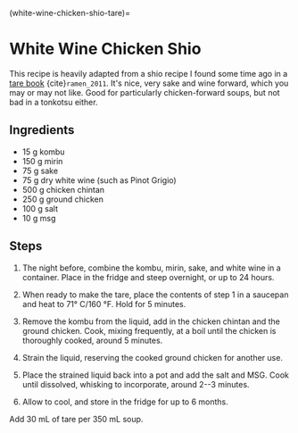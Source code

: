 (white-wine-chicken-shio-tare)=
# White Wine Chicken Shio

This recipe is heavily adapted from a shio recipe I found some time ago in a
[tare book][ramen_2011] {cite}`ramen_2011`. It's nice, very sake and wine
forward, which you may or may not like. Good for particularly chicken-forward
soups, but not bad in a tonkotsu either.

## Ingredients

* 15 g kombu
* 150 g mirin
* 75 g sake
* 75 g dry white wine (such as Pinot Grigio)
* 500 g chicken chintan
* 250 g ground chicken
* 100 g salt
* 10 g msg

## Steps

1. The night before, combine the kombu, mirin, sake, and white wine in a
   container. Place in the fridge and steep overnight, or up to 24 hours.

2. When ready to make the tare, place the contents of step 1 in a saucepan and
   heat to 71° C/160 °F. Hold for 5 minutes.

3. Remove the kombu from the liquid, add in the chicken chintan and the ground
   chicken. Cook, mixing frequently, at a boil until the chicken is thoroughly
   cooked, around 5 minutes.

4. Strain the liquid, reserving the cooked ground chicken for another use.

5. Place the strained liquid back into a pot and add the salt and MSG. Cook
   until dissolved, whisking to incorporate, around 2--3 minutes.

6. Allow to cool, and store in the fridge for up to 6 months.

Add 30 mL of tare per 350 mL soup. 

[ramen_2011]: https://www.amazon.co.jp/%E3%83%A9%E3%83%BC%E3%83%A1%E3%83%B3%E3%83%BB%E3%81%A4%E3%81%91%E3%82%81%E3%82%93-%E3%82%BF%E3%83%AC%E3%81%AE%E6%8A%80%E8%A1%93%E6%95%99%E6%9C%AC%E2%80%95%E4%BA%BA%E6%B0%97%E3%83%A9%E3%83%BC%E3%83%A1%E3%83%B3%E5%BA%97%E3%81%AE%E3%80%8C%E3%82%BF%E3%83%AC%E3%80%8D%E3%81%AE%E9%85%8D%E5%90%88%E3%80%81%E6%9D%90%E6%96%99%E3%80%81%E5%91%B3%E3%81%A5%E3%81%8F%E3%82%8A%E3%81%AE%E8%80%83%E3%81%88%E6%96%B9-%E4%BF%9D%E5%AD%98%E7%89%88-%E6%97%AD%E5%B1%8B%E5%87%BA%E7%89%88%E7%B7%A8%E9%9B%86%E9%83%A8/dp/4751109278